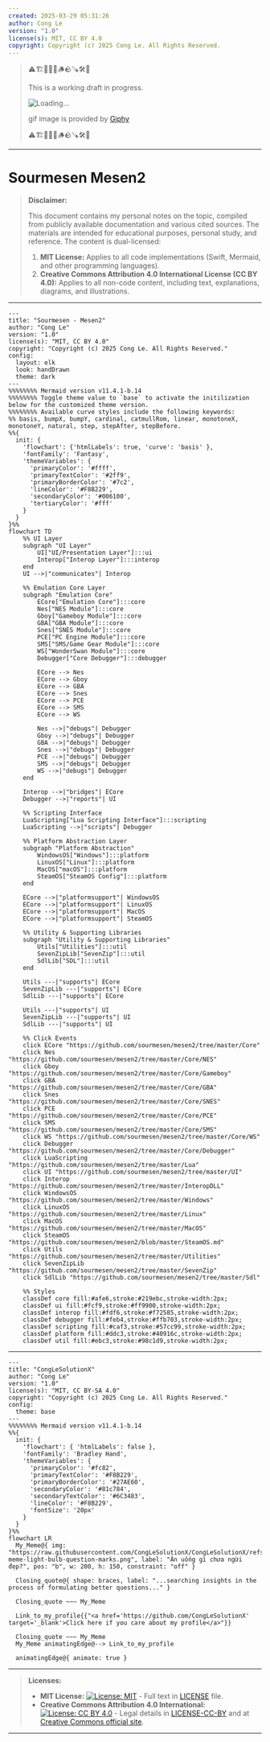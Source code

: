 ```yaml
---
created: 2025-03-29 05:31:26
author: Cong Le
version: "1.0"
license(s): MIT, CC BY 4.0
copyright: Copyright (c) 2025 Cong Le. All Rights Reserved.
---
```


> ⚠️🏗️🚧🦺🧱🪵🪨🪚🛠️👷
> 
> This is a working draft in progress.
> 
> ![Loading...](https://media2.giphy.com/media/v1.Y2lkPTc5MGI3NjExb2dkeDV0eG41bXVwZDBhZHNxb25ydmp0YjcwcmV0YjN4OTd4bnpteCZlcD12MV9pbnRlcm5hbF9naWZfYnlfaWQmY3Q9Zw/3oEjHYlwvUK5p9AIbm/giphy.gif)
> 
> gif image is provided by [Giphy](https://giphy.com)
> 
> ⚠️🏗️🚧🦺🧱🪵🪨🪚🛠️👷

----



# Sourmesen Mesen2
> **Disclaimer:**
>
> This document contains my personal notes on the topic,
> compiled from publicly available documentation and various cited sources.
> The materials are intended for educational purposes, personal study, and reference.
> The content is dual-licensed:
> 1. **MIT License:** Applies to all code implementations (Swift, Mermaid, and other programming languages).
> 2. **Creative Commons Attribution 4.0 International License (CC BY 4.0):** Applies to all non-code content, including text, explanations, diagrams, and illustrations.
---




```mermaid
---
title: "Sourmesen - Mesen2"
author: "Cong Le"
version: "1.0"
license(s): "MIT, CC BY 4.0"
copyright: "Copyright (c) 2025 Cong Le. All Rights Reserved."
config:
  layout: elk
  look: handDrawn
  theme: dark
---
%%%%%%%% Mermaid version v11.4.1-b.14
%%%%%%%% Toggle theme value to `base` to activate the initilization below for the customized theme version.
%%%%%%%% Available curve styles include the following keywords:
%% basis, bumpX, bumpY, cardinal, catmullRom, linear, monotoneX, monotoneY, natural, step, stepAfter, stepBefore.
%%{
  init: {
    'flowchart': {'htmlLabels': true, 'curve': 'basis' },
    'fontFamily': 'Fantasy',
    'themeVariables': {
      'primaryColor': '#ffff',
      'primaryTextColor': '#2ff9',
      'primaryBorderColor': '#7c2',
      'lineColor': '#F8B229',
      'secondaryColor': '#006100',
      'tertiaryColor': '#fff'
    }
  }
}%%
flowchart TD
    %% UI Layer
    subgraph "UI Layer"
        UI["UI/Presentation Layer"]:::ui
        Interop["Interop Layer"]:::interop
    end
    UI -->|"communicates"| Interop

    %% Emulation Core Layer
    subgraph "Emulation Core"
        ECore["Emulation Core"]:::core
        Nes["NES Module"]:::core
        Gboy["Gameboy Module"]:::core
        GBA["GBA Module"]:::core
        Snes["SNES Module"]:::core
        PCE["PC Engine Module"]:::core
        SMS["SMS/Game Gear Module"]:::core
        WS["WonderSwan Module"]:::core
        Debugger["Core Debugger"]:::debugger

        ECore --> Nes
        ECore --> Gboy
        ECore --> GBA
        ECore --> Snes
        ECore --> PCE
        ECore --> SMS
        ECore --> WS

        Nes -->|"debugs"| Debugger
        Gboy -->|"debugs"| Debugger
        GBA -->|"debugs"| Debugger
        Snes -->|"debugs"| Debugger
        PCE -->|"debugs"| Debugger
        SMS -->|"debugs"| Debugger
        WS -->|"debugs"| Debugger
    end

    Interop -->|"bridges"| ECore
    Debugger -->|"reports"| UI

    %% Scripting Interface
    LuaScripting["Lua Scripting Interface"]:::scripting
    LuaScripting -->|"scripts"| Debugger

    %% Platform Abstraction Layer
    subgraph "Platform Abstraction"
        WindowsOS["Windows"]:::platform
        LinuxOS["Linux"]:::platform
        MacOS["macOS"]:::platform
        SteamOS["SteamOS Config"]:::platform
    end

    ECore -->|"platformsupport"| WindowsOS
    ECore -->|"platformsupport"| LinuxOS
    ECore -->|"platformsupport"| MacOS
    ECore -->|"platformsupport"| SteamOS

    %% Utility & Supporting Libraries
    subgraph "Utility & Supporting Libraries"
        Utils["Utilities"]:::util
        SevenZipLib["SevenZip"]:::util
        SdlLib["SDL"]:::util
    end

    Utils ---|"supports"| ECore
    SevenZipLib ---|"supports"| ECore
    SdlLib ---|"supports"| ECore

    Utils ---|"supports"| UI
    SevenZipLib ---|"supports"| UI
    SdlLib ---|"supports"| UI

    %% Click Events
    click ECore "https://github.com/sourmesen/mesen2/tree/master/Core"
    click Nes "https://github.com/sourmesen/mesen2/tree/master/Core/NES"
    click Gboy "https://github.com/sourmesen/mesen2/tree/master/Core/Gameboy"
    click GBA "https://github.com/sourmesen/mesen2/tree/master/Core/GBA"
    click Snes "https://github.com/sourmesen/mesen2/tree/master/Core/SNES"
    click PCE "https://github.com/sourmesen/mesen2/tree/master/Core/PCE"
    click SMS "https://github.com/sourmesen/mesen2/tree/master/Core/SMS"
    click WS "https://github.com/sourmesen/mesen2/tree/master/Core/WS"
    click Debugger "https://github.com/sourmesen/mesen2/tree/master/Core/Debugger"
    click LuaScripting "https://github.com/sourmesen/mesen2/tree/master/Lua"
    click UI "https://github.com/sourmesen/mesen2/tree/master/UI"
    click Interop "https://github.com/sourmesen/mesen2/tree/master/InteropDLL"
    click WindowsOS "https://github.com/sourmesen/mesen2/tree/master/Windows"
    click LinuxOS "https://github.com/sourmesen/mesen2/tree/master/Linux"
    click MacOS "https://github.com/sourmesen/mesen2/tree/master/MacOS"
    click SteamOS "https://github.com/sourmesen/mesen2/blob/master/SteamOS.md"
    click Utils "https://github.com/sourmesen/mesen2/tree/master/Utilities"
    click SevenZipLib "https://github.com/sourmesen/mesen2/tree/master/SevenZip"
    click SdlLib "https://github.com/sourmesen/mesen2/tree/master/Sdl"

    %% Styles
    classDef core fill:#afe6,stroke:#219ebc,stroke-width:2px;
    classDef ui fill:#fcf9,stroke:#ff9900,stroke-width:2px;
    classDef interop fill:#fdf6,stroke:#f72585,stroke-width:2px;
    classDef debugger fill:#feb4,stroke:#ffb703,stroke-width:2px;
    classDef scripting fill:#caf3,stroke:#57cc99,stroke-width:2px;
    classDef platform fill:#ddc3,stroke:#40916c,stroke-width:2px;
    classDef util fill:#ebc3,stroke:#98c1d9,stroke-width:2px;

```




---

<!-- 
```mermaid
%% Current Mermaid version
info
```  -->


```mermaid
---
title: "CongLeSolutionX"
author: "Cong Le"
version: "1.0"
license(s): "MIT, CC BY-SA 4.0"
copyright: "Copyright (c) 2025 Cong Le. All Rights Reserved."
config:
  theme: base
---
%%%%%%%% Mermaid version v11.4.1-b.14
%%{
  init: {
    'flowchart': { 'htmlLabels': false },
    'fontFamily': 'Bradley Hand',
    'themeVariables': {
      'primaryColor': '#fc82',
      'primaryTextColor': '#F8B229',
      'primaryBorderColor': '#27AE60',
      'secondaryColor': '#81c784',
      'secondaryTextColor': '#6C3483',
      'lineColor': '#F8B229',
      'fontSize': '20px'
    }
  }
}%%
flowchart LR
  My_Meme@{ img: "https://raw.githubusercontent.com/CongLeSolutionX/CongLeSolutionX/refs/heads/main/assets/images/My-meme-light-bulb-question-marks.png", label: "Ăn uống gì chưa ngừi đẹp?", pos: "b", w: 200, h: 150, constraint: "off" }

  Closing_quote@{ shape: braces, label: "...searching insights in the process of formulating better questions..." }

  Closing_quote ~~~ My_Meme
    
  Link_to_my_profile{{"<a href='https://github.com/CongLeSolutionX' target='_blank'>Click here if you care about my profile</a>"}}

  Closing_quote ~~~ My_Meme
  My_Meme animatingEdge@--> Link_to_my_profile
  
  animatingEdge@{ animate: true }

```

---
> **Licenses:**
>
> - **MIT License:**  [![License: MIT](https://img.shields.io/badge/License-MIT-yellow.svg)](LICENSE) - Full text in [LICENSE](LICENSE) file.
> - **Creative Commons Attribution 4.0 International:** [![License: CC BY 4.0](https://licensebuttons.net/l/by/4.0/88x31.png)](LICENSE-CC-BY) - Legal details in [LICENSE-CC-BY](LICENSE-CC-BY) and at [Creative Commons official site](http://creativecommons.org/licenses/by/4.0/).
> 
---
